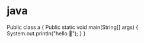 
# java
Public class a
{
Public static void main(String[] args)
{
System.out.println("hello 👋");
}
}
